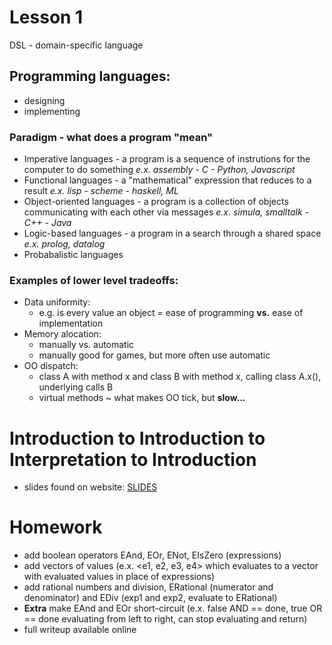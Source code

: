 # Lesson 1

DSL - domain-specific language

## Programming languages:
- designing
- implementing

### Paradigm - what does a program "mean"
- Imperative languages - a program is a sequence of instrutions for the computer to do something
*e.x. assembly - C - Python, Javascript*
- Functional languages - a "mathematical" expression that reduces to a result
*e.x. lisp - scheme - haskell, ML*
- Object-oriented languages - a program is a collection of objects communicating with each other via messages
*e.x. simula, smalltalk - C++ - Java*
- Logic-based languages - a program in a search through a shared space
*e.x. prolog, datalog*
- Probabalistic languages

### Examples of lower level tradeoffs:
- Data uniformity: 
    - e.g. is every value an object = ease of programming **vs.** ease of implementation
- Memory alocation:
    - manually vs. automatic
    - manually good for games, but more often use automatic
- OO dispatch:
    - class A with method x and class B with method x, calling class A.x(), underlying calls B
    - virtual methods ~ what makes OO tick, but **slow...**


# Introduction to Introduction to Interpretation to Introduction
- slides found on website: [SLIDES](http://rpucella.net/courses/pl-fa16/lect-01-interpretation.pdf)

# Homework
- add boolean operators EAnd, EOr, ENot, EIsZero (expressions)
- add vectors of values (e.x. <e1, e2, e3, e4> which evaluates to a vector with evaluated values in place of expressions)
- add rational numbers and division, ERational (numerator and denominator) and EDiv (exp1 and exp2, evaluate to ERational)
- **Extra** make EAnd and EOr short-circuit (e.x. false AND == done, true OR == done evaluating from left to right, can stop evaluating and return)
- full writeup available online
